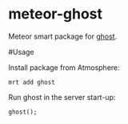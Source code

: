 meteor-ghost
=================

Meteor smart package for [ghost](https://github.com/TryGhost/Ghost).

#Usage

Install package from Atmosphere:
```
mrt add ghost 

```
Run ghost in the server start-up:
```
ghost();
```
